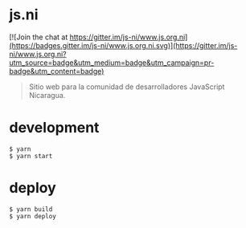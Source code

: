 # js.ni

[![Join the chat at https://gitter.im/js-ni/www.js.org.ni](https://badges.gitter.im/js-ni/www.js.org.ni.svg)](https://gitter.im/js-ni/www.js.org.ni?utm_source=badge&utm_medium=badge&utm_campaign=pr-badge&utm_content=badge)

> Sitio web para la comunidad de desarrolladores JavaScript Nicaragua.

# development

    $ yarn
    $ yarn start

# deploy

    $ yarn build
    $ yarn deploy
